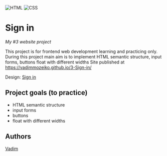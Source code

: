 ![HTML](https://img.shields.io/badge/code-HTML-brightgreen)
![CSS](https://img.shields.io/badge/code-CSS-green)

# Sign in
_My #3 website project_

This project is for frontend web development learning and practicing only. 
During this project main aim is to implement HTML semantic structure, input forms, buttons float with different widths
Site published at https://vadimmozeiko.github.io/3-Sign-in/

Design: [Sign in](https://github.com/vadimmozeiko/3-Sign-in/blob/master/Sign%20in.JPG?raw=true)

## Project goals (to practice)

-   HTML semantic structure 
-   input forms
-   buttons
-   float with different widths

## Authors

[Vadim](https://github.com/vadimmozeiko)